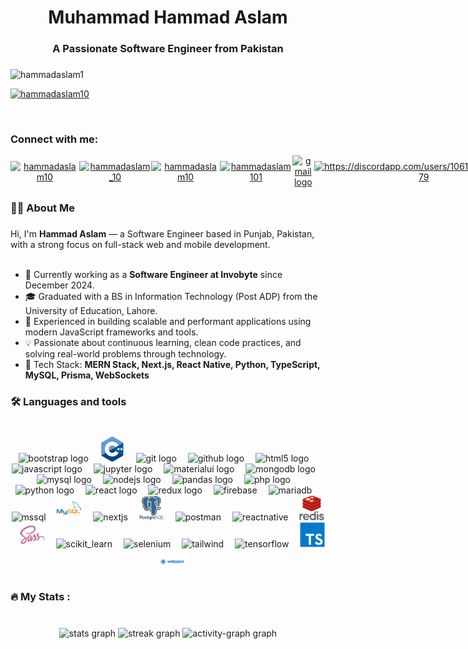 <!-- <div align="center">
  <img height="250" src="https://avatars.githubusercontent.com/u/131670890?v=4"  />
</div> -->

###

<h1 align="center">Muhammad Hammad Aslam</h1>
<h3 align="center">A Passionate Software Engineer from Pakistan</h3>

###

<p align="left"> <img src="https://komarev.com/ghpvc/?username=hammadaslam1&label=Profile%20views&color=0e75b6&style=flat" alt="hammadaslam1" /> </p>

<p align="left"> <a href="https://www.instagram.com/hammadaslam10" target="blank"><img src="https://img.shields.io/twitter/follow/hammadaslam10?logo=twitter&style=for-the-badge" alt="hammadaslam10" /></a> </p>

<br clear="both">

<h3 align="left">Connect with me:</h3>

<div align="center" style="display: flex; align-items: center;">
 <a href="https://linkedin.com/in/hammadaslam10" target="blank">
   <img align="center" src="https://raw.githubusercontent.com/rahuldkjain/github-profile-readme-generator/master/src/images/icons/Social/linked-in-alt.svg" alt="hammadaslam10" width="45" height="25" />
 </a>
  <a href="https://twitter.com/hammadaslam_10" target="blank"><img align="center" src="https://raw.githubusercontent.com/rahuldkjain/github-profile-readme-generator/master/src/images/icons/Social/twitter.svg" alt="hammadaslam_10" width="45" height="25" /></a>
  <a href="https://instagram.com/hammadaslam10" target="blank"><img align="center" src="https://raw.githubusercontent.com/rahuldkjain/github-profile-readme-generator/master/src/images/icons/Social/instagram.svg" alt="hammadaslam10" width="45" height="25" /></a>
  <a href="https://fb.com/hammadaslam101" target="blank"><img align="center" src="https://raw.githubusercontent.com/rahuldkjain/github-profile-readme-generator/master/src/images/icons/Social/facebook.svg" alt="hammadaslam101" width="45" height="25" /></a>
  <a href="mailto:hammadaslam308@gmail.com" target="_blank">
    <img align="center" src="https://raw.githubusercontent.com/maurodesouza/profile-readme-generator/master/src/assets/icons/social/gmail/default.svg" width="45" height="25" alt="gmail logo"  />
  </a>
  <a href="https://discord.gg/https://discordapp.com/users/1061504929681911879" target="blank"><img align="center" src="https://raw.githubusercontent.com/rahuldkjain/github-profile-readme-generator/master/src/images/icons/Social/discord.svg" alt="https://discordapp.com/users/1061504929681911879" width="45" height="25" /></a>
  <a href="https://www.hackerrank.com/hammadaslam10" target="blank"><img align="center" src="https://raw.githubusercontent.com/rahuldkjain/github-profile-readme-generator/master/src/images/icons/Social/hackerrank.svg" alt="hammadaslam10" width="45" height="25" /></a>
  <a href="https://wa.me/qr/7R7TGR2TSQAEE1" target="_blank">
    <img align="center" src="https://raw.githubusercontent.com/maurodesouza/profile-readme-generator/master/src/assets/icons/social/whatsapp/default.svg" width="45" height="25" alt="whatsapp logo"  />
  </a>
  <a href="https://dev.to/hammadaslam10" target="blank"><img align="center" src="https://raw.githubusercontent.com/rahuldkjain/github-profile-readme-generator/master/src/images/icons/Social/devto.svg" alt="hammadaslam10" width="45" height="25" /></a>
  <a href="https://codesandbox.com/hammadaslam" target="blank"><img align="center" src="https://raw.githubusercontent.com/rahuldkjain/github-profile-readme-generator/master/src/images/icons/Social/codesandbox.svg" alt="hammadaslam" width="45" height="25" /></a>
  <a href="https://dribbble.com/hammadaslam10" target="blank"><img align="center" src="https://raw.githubusercontent.com/rahuldkjain/github-profile-readme-generator/master/src/images/icons/Social/dribbble.svg" alt="hammadaslam10" width="45" height="25" /></a>
  <a href="https://hashnode.com/@hammadaslam10" target="blank"><img align="center" src="https://raw.githubusercontent.com/rahuldkjain/github-profile-readme-generator/master/src/images/icons/Social/hashnode.svg" alt="@hammadaslam10" width="45" height="25" /></a>
</div>

###

<!-- https://visitor-badge.laobi.icu/badge?page_id=hammadaslam1.hammadaslam1& -->
<!-- [![](https://visitcount.itsvg.in/api?id=hammadaslam1&label=Profile%20Views&pretty=true)](https://visitcount.itsvg.in) -->

###

<h3 align="left">👩‍💻  About Me</h3>

###

<p align="left">
  Hi, I'm <strong>Hammad Aslam</strong> — a Software Engineer based in Punjab, Pakistan, with a strong focus on full-stack web and mobile development.<br><br>

  - 💼 Currently working as a <strong>Software Engineer at Invobyte</strong> since December 2024.<br>
  - 🎓 Graduated with a BS in Information Technology (Post ADP) from the University of Education, Lahore.<br>
  - 🚀 Experienced in building scalable and performant applications using modern JavaScript frameworks and tools.<br>
  - 💡 Passionate about continuous learning, clean code practices, and solving real-world problems through technology.<br>
  - 🔧 Tech Stack: <strong>MERN Stack, Next.js, React Native, Python, TypeScript, MySQL, Prisma, WebSockets</strong>
</p>


###

<h3 align="left">🛠 Languages and tools</h3>

###

<br clear="both">

<div align="center">
  <img src="https://cdn.jsdelivr.net/gh/devicons/devicon/icons/bootstrap/bootstrap-original.svg" height="40" alt="bootstrap logo"  />
  <img width="10" />
  <img src="https://raw.githubusercontent.com/devicons/devicon/master/icons/cplusplus/cplusplus-original.svg" alt="cplusplus" height="40"  />
  <img width="10" />
  <img src="https://cdn.jsdelivr.net/gh/devicons/devicon/icons/git/git-original.svg" height="40" alt="git logo"  />
  <img width="10" />
  <img src="https://cdn.jsdelivr.net/gh/devicons/devicon/icons/github/github-original.svg" height="40" alt="github logo"  />
  <img width="10" />
  <img src="https://cdn.jsdelivr.net/gh/devicons/devicon/icons/html5/html5-original.svg" height="40" alt="html5 logo"  />
  <img width="10" />
  <img src="https://cdn.jsdelivr.net/gh/devicons/devicon/icons/javascript/javascript-original.svg" height="40" alt="javascript logo"  />
  <img width="10" />
  <img src="https://cdn.jsdelivr.net/gh/devicons/devicon/icons/jupyter/jupyter-original.svg" height="40" alt="jupyter logo"  />
  <img width="10" />
  <img src="https://cdn.jsdelivr.net/gh/devicons/devicon/icons/materialui/materialui-original.svg" height="40" alt="materialui logo"  />
  <img width="10" />
  <img src="https://cdn.jsdelivr.net/gh/devicons/devicon/icons/mongodb/mongodb-original.svg" height="40" alt="mongodb logo"  />
  <img width="10" />
  <img src="https://cdn.jsdelivr.net/gh/devicons/devicon/icons/mysql/mysql-original.svg" height="40" alt="mysql logo"  />
  <img width="10" />
  <img src="https://cdn.jsdelivr.net/gh/devicons/devicon/icons/nodejs/nodejs-original.svg" height="40" alt="nodejs logo"  />
  <img width="10" />
  <img src="https://cdn.jsdelivr.net/gh/devicons/devicon/icons/pandas/pandas-original.svg" height="40" alt="pandas logo"  />
  <img width="10" />
  <img src="https://cdn.jsdelivr.net/gh/devicons/devicon/icons/php/php-original.svg" height="40" alt="php logo"  />
  <img width="10" />
  <img src="https://cdn.jsdelivr.net/gh/devicons/devicon/icons/python/python-original.svg" height="40" alt="python logo"  />
  <img width="10" />
  <img src="https://cdn.jsdelivr.net/gh/devicons/devicon/icons/react/react-original.svg" height="40" alt="react logo"  />
  <img width="10" />
  <img src="https://cdn.jsdelivr.net/gh/devicons/devicon/icons/redux/redux-original.svg" height="40" alt="redux logo"  />
  <img width="10" />
  <img src="https://www.vectorlogo.zone/logos/firebase/firebase-icon.svg" alt="firebase" height="40"/>
  <img width="10" />
  <img src="https://www.vectorlogo.zone/logos/mariadb/mariadb-icon.svg" alt="mariadb" height="40"/>
  <img width="10" />
  <img src="https://www.svgrepo.com/show/303229/microsoft-sql-server-logo.svg" alt="mssql" height="40"/>
  <img width="10" />
  <img src="https://raw.githubusercontent.com/devicons/devicon/master/icons/mysql/mysql-original-wordmark.svg" alt="mysql" height="40"/>
  <img width="10" />
  <img src="https://cdn.worldvectorlogo.com/logos/nextjs-2.svg" alt="nextjs" height="40"/>
  <img width="10" />
  <img src="https://raw.githubusercontent.com/devicons/devicon/master/icons/postgresql/postgresql-original-wordmark.svg" alt="postgresql" height="40"/>
  <img width="10" />
  <img src="https://www.vectorlogo.zone/logos/getpostman/getpostman-icon.svg" alt="postman" height="40"/>
  <img width="10" />
  <img src="https://reactnative.dev/img/header_logo.svg" alt="reactnative" height="40"/>
  <img width="10" />
  <img src="https://raw.githubusercontent.com/devicons/devicon/master/icons/redis/redis-original-wordmark.svg" alt="redis" height="40"/>
  <img width="10" />
  <img src="https://raw.githubusercontent.com/devicons/devicon/master/icons/sass/sass-original.svg" alt="sass" height="40"/>
  <img width="10" />
  <img src="https://upload.wikimedia.org/wikipedia/commons/0/05/Scikit_learn_logo_small.svg" alt="scikit_learn" height="40"/>
  <img width="10" />
  <img src="https://raw.githubusercontent.com/detain/svg-logos/780f25886640cef088af994181646db2f6b1a3f8/svg/selenium-logo.svg" alt="selenium" height="40"/>
  <img width="10" />
  <img src="https://www.vectorlogo.zone/logos/tailwindcss/tailwindcss-icon.svg" alt="tailwind" height="40"/>
  <img width="10" />
  <img src="https://www.vectorlogo.zone/logos/tensorflow/tensorflow-icon.svg" alt="tensorflow" height="40"/>
  <img width="10" />
  <img src="https://raw.githubusercontent.com/devicons/devicon/master/icons/typescript/typescript-original.svg" alt="typescript" height="40"/>
  <img width="10" />
  <img src="https://raw.githubusercontent.com/devicons/devicon/d00d0969292a6569d45b06d3f350f463a0107b0d/icons/webpack/webpack-original-wordmark.svg" alt="webpack" height="40"/>
</div>

###

<h3 align="left">🔥   My Stats :</h3>

###

<br clear="both">

<div align="center">
  <img src="https://github-readme-stats.vercel.app/api?username=hammadaslam1&hide_title=false&hide_rank=false&show_icons=true&include_all_commits=true&count_private=true&disable_animations=false&theme=react&locale=en&hide_border=true&order=1" height="230" alt="stats graph"  />
  <img src="https://streak-stats.demolab.com?user=hammadaslam1&locale=en&mode=daily&theme=react&hide_border=true&border_radius=7&order=3" height="220" alt="streak graph"  />
  <img src="https://github-readme-activity-graph.vercel.app/graph?username=hammadaslam1&theme=react&radius=16&area=true&hide_border=true" height="200" alt="activity-graph graph"  />
<!--   <img src="https://github-readme-stats.vercel.app/api/top-langs?username=hammadaslam1&locale=en&hide_title=false&layout=compact&card_width=320&langs_count=12&theme=react&hide_border=true&order=2" height="220" alt="languages graph"  /> -->
</div>

###
